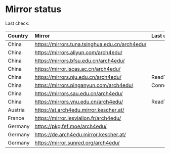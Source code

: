 <script src="./time.js"></script>
# Mirror status
Last check: <script type="text/javascript">localize(1678396727.2661443);</script>

|Country|Mirror|Last update|
|:------|:-----|:----------|
|China|https://mirrors.tuna.tsinghua.edu.cn/arch4edu/|<script type="text/javascript">localize(1678386901);</script>|
|China|https://mirrors.aliyun.com/arch4edu/|<script type="text/javascript">localize(1678343782);</script>|
|China|https://mirrors.bfsu.edu.cn/arch4edu/|<script type="text/javascript">localize(1678343782);</script>|
|China|https://mirror.iscas.ac.cn/arch4edu/|<script type="text/javascript">localize(1678386901);</script>|
|China|https://mirrors.nju.edu.cn/arch4edu/|ReadTimeout|
|China|https://mirrors.pinganyun.com/arch4edu/|ConnectionError|
|China|https://mirrors.sau.edu.cn/arch4edu/|<script type="text/javascript">localize(1673850842);</script>|
|China|https://mirrors.ynu.edu.cn/arch4edu/|ReadTimeout|
|Austria|https://at.arch4edu.mirror.kescher.at/|<script type="text/javascript">localize(1678343782);</script>|
|France|https://mirror.lesviallon.fr/arch4edu/|<script type="text/javascript">localize(1678343782);</script>|
|Germany|https://pkg.fef.moe/arch4edu/|<script type="text/javascript">localize(1678343782);</script>|
|Germany|https://de.arch4edu.mirror.kescher.at/|<script type="text/javascript">localize(1678343782);</script>|
|Germany|https://mirror.sunred.org/arch4edu/|<script type="text/javascript">localize(1678343782);</script>|

<script src="./tablefilter/tablefilter.js"></script>
<script src="./table.js"></script>